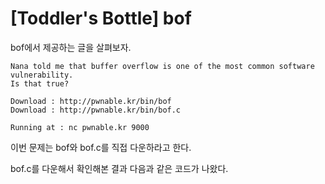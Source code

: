# [Toddler's Bottle] bof
bof에서 제공하는 글을 살펴보자.
```
Nana told me that buffer overflow is one of the most common software vulnerability. 
Is that true?

Download : http://pwnable.kr/bin/bof
Download : http://pwnable.kr/bin/bof.c

Running at : nc pwnable.kr 9000
```
이번 문제는 bof와 bof.c를 직접 다운하라고 한다.

bof.c를 다운해서 확인해본 결과 다음과 같은 코드가 나왔다.
```

```

